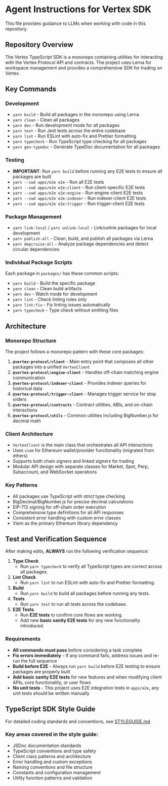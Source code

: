 # Agent Instructions for Vertex SDK

This file provides guidance to LLMs when working with code in this repository.

## Repository Overview

The Vertex TypeScript SDK is a monorepo containing utilities for interacting with the Vertex Protocol API and contracts. The project uses Lerna for workspace management and provides a comprehensive SDK for trading on Vertex.

## Key Commands

### Development

- `yarn build` - Build all packages in the monorepo using Lerna
- `yarn clean` - Clean all packages
- `yarn dev` - Run development mode for all packages
- `yarn test` - Run Jest tests across the entire codebase
- `yarn lint` - Run ESLint with auto-fix and Prettier formatting
- `yarn typecheck` - Run TypeScript type checking for all packages
- `yarn gen-typedoc` - Generate TypeDoc documentation for all packages

### Testing

- **IMPORTANT**: Run `yarn build` before running any E2E tests to ensure all packages are built
- `yarn --cwd apps/e2e e2e` - Run all E2E tests
- `yarn --cwd apps/e2e e2e:client` - Run client-specific E2E tests
- `yarn --cwd apps/e2e e2e:engine` - Run engine-client E2E tests  
- `yarn --cwd apps/e2e e2e:indexer` - Run indexer-client E2E tests
- `yarn --cwd apps/e2e e2e:trigger` - Run trigger-client E2E tests

### Package Management

- `yarn link-local` / `yarn unlink-local` - Link/unlink packages for local development
- `yarn publish-all` - Clean, build, and publish all packages via Lerna
- `yarn depcruise:all` - Analyze package dependencies and detect circular dependencies

### Individual Package Scripts

Each package in `packages/` has these common scripts:
- `yarn build` - Build the specific package
- `yarn clean` - Clean build artifacts  
- `yarn dev` - Watch mode for development
- `yarn lint` - Check linting rules only
- `yarn lint:fix` - Fix linting issues automatically
- `yarn typecheck` - Type check without emitting files

## Architecture

### Monorepo Structure

The project follows a monorepo pattern with these core packages:

1. **`@vertex-protocol/client`** - Main entry point that composes all other packages into a unified `VertexClient`
2. **`@vertex-protocol/engine-client`** - Handles off-chain matching engine communication
3. **`@vertex-protocol/indexer-client`** - Provides indexer queries for historical data
4. **`@vertex-protocol/trigger-client`** - Manages trigger service for stop orders
5. **`@vertex-protocol/contracts`** - Contract utilities, ABIs, and on-chain interactions
6. **`@vertex-protocol/utils`** - Common utilities including BigNumber.js for decimal math

### Client Architecture

- `VertexClient` is the main class that orchestrates all API interactions
- Uses `viem` for Ethereum wallet/provider functionality (migrated from ethers)
- Supports both chain signers and linked signers for trading
- Modular API design with separate classes for Market, Spot, Perp, Subaccount, and WebSocket operations

### Key Patterns

- All packages use TypeScript with strict type checking
- BigDecimal/BigNumber.js for precise decimal calculations
- EIP-712 signing for off-chain order execution
- Comprehensive type definitions for all API responses
- Consistent error handling with custom error classes
- Viem as the primary Ethereum library dependency

## Test and Verification Sequence

After making edits, **ALWAYS** run the following verification sequence:

1. **Type Check**  
   - Run `yarn typecheck` to verify all TypeScript types are correct across all packages.
2. **Lint Check**  
   - Run `yarn lint` to run ESLint with auto-fix and Prettier formatting.
3. **Build**  
   - Run `yarn build` to build all packages before running any tests.
4. **Tests**
   - Run `yarn test` to run all tests across the codebase.
5. **E2E Tests**
   - Run **E2E tests** to confirm core flows are working.
   - Add new **basic sanity E2E tests** for any new functionality introduced.

### Requirements
- **All commands must pass** before considering a task complete
- **Fix errors immediately** - If any command fails, address issues and re-run the full sequence
- **Build before E2E** - Always run `yarn build` before E2E testing to ensure packages are properly built
- **Add basic sanity E2E tests** for new features and when modifying client APIs, core functionality, or user flows
- **No unit tests** - This project uses E2E integration tests in `apps/e2e`, any unit tests should be written manually


## TypeScript SDK Style Guide

For detailed coding standards and conventions, see [STYLEGUIDE.md](./docs/STYLEGUIDE.md).

### Key areas covered in the style guide:

- JSDoc documentation standards
- TypeScript conventions and type safety
- Client class patterns and architecture
- Error handling and custom exceptions
- Naming conventions and file structure
- Constants and configuration management
- Utility function patterns and validation

